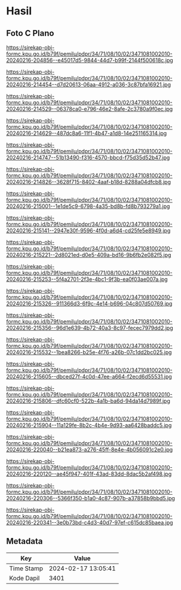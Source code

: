 # Hasil

## Foto C Plano

https://sirekap-obj-formc.kpu.go.id/b79f/pemilu/pdpr/34/71/08/10/02/3471081002010-20240216-204856--e45017d5-9844-44d7-b99f-2144f500618c.jpg

https://sirekap-obj-formc.kpu.go.id/b79f/pemilu/pdpr/34/71/08/10/02/3471081002010-20240216-214454--d7d20613-06aa-4912-a036-3c87bfa16921.jpg

https://sirekap-obj-formc.kpu.go.id/b79f/pemilu/pdpr/34/71/08/10/02/3471081002010-20240216-214529--06378ca0-e796-46e2-8afe-2c3780a9f0ec.jpg

https://sirekap-obj-formc.kpu.go.id/b79f/pemilu/pdpr/34/71/08/10/02/3471081002010-20240216-214629--487dc8a6-11f1-4b47-a1d8-14e251165314.jpg

https://sirekap-obj-formc.kpu.go.id/b79f/pemilu/pdpr/34/71/08/10/02/3471081002010-20240216-214747--51b13490-f316-4570-bbcd-f75d35d52b47.jpg

https://sirekap-obj-formc.kpu.go.id/b79f/pemilu/pdpr/34/71/08/10/02/3471081002010-20240216-214826--3628f715-8402-4aaf-b18d-8288a04dfcb8.jpg

https://sirekap-obj-formc.kpu.go.id/b79f/pemilu/pdpr/34/71/08/10/02/3471081002010-20240216-215001--1e1de5c9-6798-4a35-bd8b-fd8b793279a1.jpg

https://sirekap-obj-formc.kpu.go.id/b79f/pemilu/pdpr/34/71/08/10/02/3471081002010-20240216-215141--2947e30f-9596-4f0d-a6d4-cd25fe5e8949.jpg

https://sirekap-obj-formc.kpu.go.id/b79f/pemilu/pdpr/34/71/08/10/02/3471081002010-20240216-215221--2d8021ed-d0e5-409a-bd16-9b6fb2e082f5.jpg

https://sirekap-obj-formc.kpu.go.id/b79f/pemilu/pdpr/34/71/08/10/02/3471081002010-20240216-215253--5f4a2701-2f3e-4bc1-9f3b-ea0f03ae007a.jpg

https://sirekap-obj-formc.kpu.go.id/b79f/pemilu/pdpr/34/71/08/10/02/3471081002010-20240216-215326--911366d3-6f9c-4e14-b696-04c807d50769.jpg

https://sirekap-obj-formc.kpu.go.id/b79f/pemilu/pdpr/34/71/08/10/02/3471081002010-20240216-215356--96d1e639-4b72-40a3-8c97-fecec7979dd2.jpg

https://sirekap-obj-formc.kpu.go.id/b79f/pemilu/pdpr/34/71/08/10/02/3471081002010-20240216-215532--1bea8266-b25e-4f76-a26b-07c1dd2bc025.jpg

https://sirekap-obj-formc.kpu.go.id/b79f/pemilu/pdpr/34/71/08/10/02/3471081002010-20240216-215605--dbced27f-4c0d-47ee-a664-f2ecd6d55531.jpg

https://sirekap-obj-formc.kpu.go.id/b79f/pemilu/pdpr/34/71/08/10/02/3471081002010-20240216-215806--dfc60cf0-522b-4a1b-ba6d-94da14d7989f.jpg

https://sirekap-obj-formc.kpu.go.id/b79f/pemilu/pdpr/34/71/08/10/02/3471081002010-20240216-215904--11a129fe-8b2c-4b4e-9d93-aa6428baddc5.jpg

https://sirekap-obj-formc.kpu.go.id/b79f/pemilu/pdpr/34/71/08/10/02/3471081002010-20240216-220040--b21ea873-a276-45ff-8e4e-4b056091c2e0.jpg

https://sirekap-obj-formc.kpu.go.id/b79f/pemilu/pdpr/34/71/08/10/02/3471081002010-20240216-220120--ae45f947-401f-43ad-83dd-8dac5b2af498.jpg

https://sirekap-obj-formc.kpu.go.id/b79f/pemilu/pdpr/34/71/08/10/02/3471081002010-20240216-220306--5366f350-b1a0-4c87-907b-a37858b9bbd5.jpg

https://sirekap-obj-formc.kpu.go.id/b79f/pemilu/pdpr/34/71/08/10/02/3471081002010-20240216-220341--3e0b73bd-c4d3-40d7-97ef-c615dc85baea.jpg


## Metadata

| Key        | Value               |
| ---------- | ------------------- |
| Time Stamp | 2024-02-17 13:05:41 |
| Kode Dapil | 3401                |



